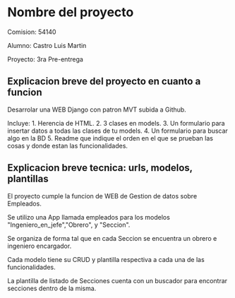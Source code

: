 # Nombre del proyecto

Comision: 54140

Alumno: Castro Luis Martin

Proyecto: 3ra Pre-entrega

## Explicacion breve del proyecto en cuanto a funcion

Desarrolar una WEB Django con patron MVT subida a Github.

Incluye:
    1. Herencia de HTML.
    2. 3 clases en models.
    3. Un formulario para insertar datos a todas las clases de tu models.
    4. Un formulario para buscar algo en la BD
    5. Readme que indique el orden en el que se prueban las cosas y donde estan las funcionalidades.

## Explicacion breve tecnica: urls, modelos, plantillas

El proyecto cumple la funcion de WEB de Gestion de datos sobre Empleados.

Se utilizo una App llamada empleados para los modelos "Ingeniero_en_jefe","Obrero", y "Seccion".

Se organiza de forma tal que en cada Seccion se encuentra un obrero e ingeniero encargador.

Cada modelo tiene su CRUD y plantilla respectiva a cada una de las funcionalidades.

La plantilla de listado de Secciones cuenta con un buscador para encontrar secciones dentro de la misma.
